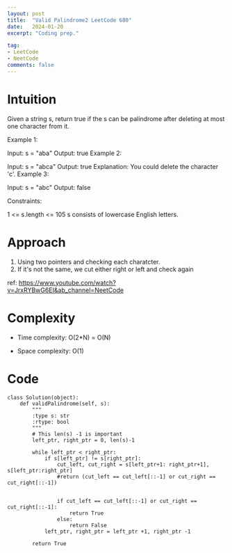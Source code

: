 ```yaml
---
layout: post
title:  "Valid Palindrome2 LeetCode 680"
date:   2024-01-20
excerpt: "Coding prep."

tag:
- LeetCode
- NeetCode
comments: false
---
```


# Intuition
<!-- Describe your first thoughts on how to solve this problem. -->
Given a string s, return true if the s can be palindrome after deleting at most one character from it.


Example 1:

Input: s = "aba"
Output: true
Example 2:

Input: s = "abca"
Output: true
Explanation: You could delete the character 'c'.
Example 3:

Input: s = "abc"
Output: false
 

Constraints:

1 <= s.length <= 105
s consists of lowercase English letters.

# Approach
<!-- Describe your approach to solving the problem. -->
1. Using two pointers and checking each charatcter.
2. If it's not the same, we cut either right or left and check again
 
ref: https://www.youtube.com/watch?v=JrxRYBwG6EI&ab_channel=NeetCode
# Complexity
- Time complexity: O(2*N) = O(N)
<!-- Add your time complexity here, e.g. $$O(n)$$ -->

- Space complexity: O(1)
<!-- Add your space complexity here, e.g. $$O(n)$$ -->

# Code
```
class Solution(object):
    def validPalindrome(self, s):
        """
        :type s: str
        :rtype: bool
        """
        # This len(s) -1 is important 
        left_ptr, right_ptr = 0, len(s)-1

        while left_ptr < right_ptr:
            if s[left_ptr] != s[right_ptr]:
                cut_left, cut_right = s[left_ptr+1: right_ptr+1], s[left_ptr:right_ptr]
                #return (cut_left == cut_left[::-1] or cut_right == cut_right[::-1])
                
                
                if cut_left == cut_left[::-1] or cut_right == cut_right[::-1]:
                    return True
                else:
                    return False
            left_ptr, right_ptr = left_ptr +1, right_ptr -1

        return True
```
